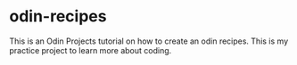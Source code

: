 # odin-recipes
This is an Odin Projects tutorial on how to create an odin recipes. This is my practice project to learn more about coding.
